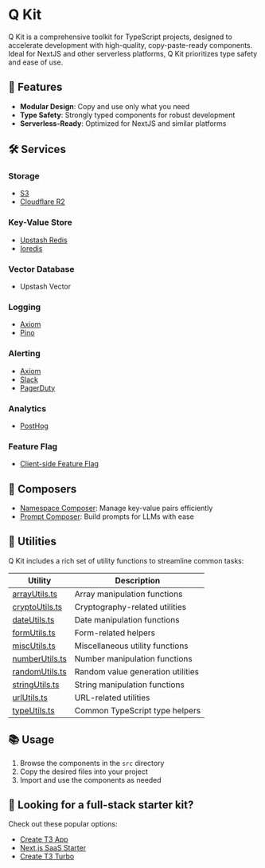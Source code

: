 # Q Kit

Q Kit is a comprehensive toolkit for TypeScript projects, designed to accelerate development with high-quality, copy-paste-ready components. Ideal for NextJS and other serverless platforms, Q Kit prioritizes type safety and ease of use.

## 🚀 Features

- **Modular Design**: Copy and use only what you need
- **Type Safety**: Strongly typed components for robust development
- **Serverless-Ready**: Optimized for NextJS and similar platforms

## 🛠 Services

### Storage

- [S3](./src/services/storage/s3Storage.ts)
- [Cloudflare R2](./src/services/storage/r2Storage.ts)

### Key-Value Store

- [Upstash Redis](./src/services/keyValue/upstashRedisKeyValue.ts)
- [Ioredis](./src/services/keyValue/ioredisKeyValue.ts)

### Vector Database

- Upstash Vector

### Logging

- [Axiom](./src/services/logging/axiomLogger.ts)
- [Pino](./src/services/logging/axiomPinoLogger.ts)

### Alerting

- [Axiom](./src/services/alerting/axiomAlerting.ts)
- [Slack](./src/services/alerting/slackAlerting.ts)
- [PagerDuty](./src/services/alerting/pagerDutyAlerting.ts)

### Analytics

- [PostHog](./src/services/analytics/posthogAnalytics.ts)

### Feature Flag

- [Client-side Feature Flag](./src/services/featureFlag/clientFeatureFlag.ts)

## 🎼 Composers

- [Namespace Composer](./src/composers/namespaceComposer.ts): Manage key-value pairs efficiently
- [Prompt Composer](./src/composers/promptComposer.ts): Build prompts for LLMs with ease

## 🧰 Utilities

Q Kit includes a rich set of utility functions to streamline common tasks:

| Utility                                      | Description                       |
| -------------------------------------------- | --------------------------------- |
| [arrayUtils.ts](./src/utils/arrayUtils.ts)   | Array manipulation functions      |
| [cryptoUtils.ts](./src/utils/cryptoUtils.ts) | Cryptography-related utilities    |
| [dateUtils.ts](./src/utils/dateUtils.ts)     | Date manipulation functions       |
| [formUtils.ts](./src/utils/formUtils.ts)     | Form-related helpers              |
| [miscUtils.ts](./src/utils/miscUtils.ts)     | Miscellaneous utility functions   |
| [numberUtils.ts](./src/utils/numberUtils.ts) | Number manipulation functions     |
| [randomUtils.ts](./src/utils/randomUtils.ts) | Random value generation utilities |
| [stringUtils.ts](./src/utils/stringUtils.ts) | String manipulation functions     |
| [urlUtils.ts](./src/utils/urlUtils.ts)       | URL-related utilities             |
| [typeUtils.ts](./src/utils/typeUtils.ts)     | Common TypeScript type helpers    |

## 📚 Usage

1. Browse the components in the `src` directory
2. Copy the desired files into your project
3. Import and use the components as needed

## 📣 Looking for a full-stack starter kit?

Check out these popular options:

- [Create T3 App](https://github.com/t3-oss/create-t3-app)
- [Next.js SaaS Starter](https://github.com/leerob/next-saas-starter)
- [Create T3 Turbo](https://github.com/t3-oss/create-t3-turbo)
